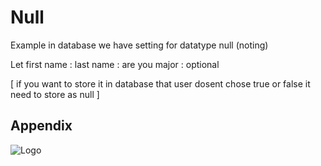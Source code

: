 
# Null

Example in database we have setting for datatype null (noting)

Let 
first name : 
last name : 
are you major : optional

[ if you want to store it in database that user dosent chose true or false 
it need to store as null ]

## Appendix



  

  
![Logo](https://4.bp.blogspot.com/-KWN2I1wTka8/UiiZR_rHEeI/AAAAAAAAErM/vEncM40s1YE/s1600/Slide3.PNG)

    